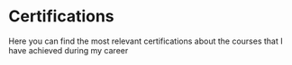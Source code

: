 # Certifications
Here you can find the most relevant certifications about the courses that I have achieved during my career

